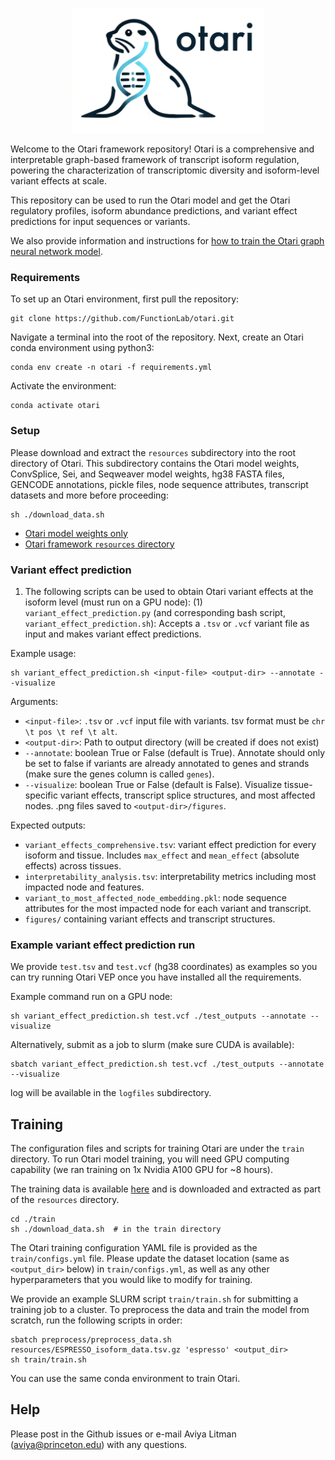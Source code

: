 <p align="center">
  <img height="200" src="images/logo.png">
</p>


Welcome to the Otari framework repository! Otari is a comprehensive and interpretable graph-based framework of transcript isoform regulation, powering the characterization of transcriptomic diversity and isoform-level variant effects at scale.

This repository can be used to run the Otari model and get the Otari regulatory profiles, isoform abundance predictions, and variant effect predictions for input sequences or variants.

We also provide information and instructions for [how to train the Otari graph neural network model](#training). 

### Requirements

To set up an Otari environment, first pull the repository:
```
git clone https://github.com/FunctionLab/otari.git
```

Navigate a terminal into the root of the repository. Next, create an Otari conda environment using python3: 
```
conda env create -n otari -f requirements.yml
```

Activate the environment:
```
conda activate otari
```

### Setup

Please download and extract the `resources` subdirectory into the root directory of Otari. This subdirectory contains the Otari model weights, ConvSplice, Sei, and Seqweaver model weights, hg38 FASTA files, GENCODE annotations, pickle files, node sequence attributes, transcript datasets and more before proceeding:

```
sh ./download_data.sh
```

- [Otari model weights only](https://doi.org/10.5281/zenodo.4906996)
- [Otari framework `resources` directory](https://doi.org/10.5281/zenodo.4906961)


### Variant effect prediction

1. The following scripts can be used to obtain Otari variant effects at the isoform level (must run on a GPU node):
(1) `variant_effect_prediction.py` (and corresponding bash script, `variant_effect_prediction.sh`): Accepts a `.tsv` or `.vcf` variant file as input and makes variant effect predictions.

Example usage:
```
sh variant_effect_prediction.sh <input-file> <output-dir> --annotate --visualize
```

Arguments:
- `<input-file>`: `.tsv` or `.vcf` input file with variants. tsv format must be `chr \t pos \t ref \t alt`.
- `<output-dir>`: Path to output directory (will be created if does not exist)
- `--annotate`: boolean True or False (default is True). Annotate should only be set to false if variants are already annotated to genes and strands (make sure the genes column is called `genes`).
- `--visualize`: boolean True or False (default is False). Visualize tissue-specific variant effects, transcript splice structures, and most affected nodes. .png files saved to `<output-dir>/figures`. 

Expected outputs:
-  `variant_effects_comprehensive.tsv`: variant effect prediction for every isoform and tissue. Includes `max_effect` and `mean_effect` (absolute effects) across tissues. 
- `interpretability_analysis.tsv`: interpretability metrics including most impacted node and features.
- `variant_to_most_affected_node_embedding.pkl`: node sequence attributes for the most impacted node for each variant and transcript.
- `figures/` containing variant effects and transcript structures.

### Example variant effect prediction run

We provide `test.tsv` and `test.vcf` (hg38 coordinates) as examples so you can try running Otari VEP once you have installed all the requirements. 

Example command run on a GPU node:
```
sh variant_effect_prediction.sh test.vcf ./test_outputs --annotate --visualize
```

Alternatively, submit as a job to slurm (make sure CUDA is available):
```
sbatch variant_effect_prediction.sh test.vcf ./test_outputs --annotate --visualize
```
log will be available in the `logfiles` subdirectory.

## Training

The configuration files and scripts for training Otari are under the `train` directory. To run Otari model training, you will need GPU computing capability (we ran training on 1x Nvidia A100 GPU for ~8 hours). 

The training data is available [here](https://doi.org/10.5281/zenodo.4907037) and is downloaded and extracted as part of the `resources` directory. 

```
cd ./train
sh ./download_data.sh  # in the train directory
```

The Otari training configuration YAML file is provided as the `train/configs.yml` file. Please update the dataset location (same as `<output_dir>` below) in `train/configs.yml`, as well as any other hyperparameters that you would like to modify for training.

We provide an example SLURM script `train/train.sh` for submitting a training job to a cluster. To preprocess the data and train the model from scratch, run the following scripts in order:
```
sbatch preprocess/preprocess_data.sh resources/ESPRESSO_isoform_data.tsv.gz 'espresso' <output_dir>
sh train/train.sh
```

You can use the same conda environment to train Otari.

## Help 
Please post in the Github issues or e-mail Aviya Litman (aviya@princeton.edu) with any questions. 

